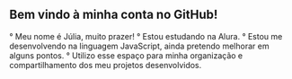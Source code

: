 ## Bem vindo à minha conta no GitHub!

° Meu nome é Júlia, muito prazer!
° Estou estudando na Alura.
° Estou me desenvolvendo na linguagem JavaScript, ainda pretendo melhorar em alguns pontos.
° Utilizo esse espaço para minha organização e compartilhamento dos meu projetos desenvolvidos.
<!--
**jutfarah/jutfarah** is a ✨ _special_ ✨ repository because its `README.md` (this file) appears on your GitHub profile.

Here are some ideas to get you started:

- 🔭 I’m currently working on ...
- 🌱 I’m currently learning ...
- 👯 I’m looking to collaborate on ...
- 🤔 I’m looking for help with ...
- 💬 Ask me about ...
- 📫 How to reach me: ...
- 😄 Pronouns: ...
- ⚡ Fun fact: ...
-->
